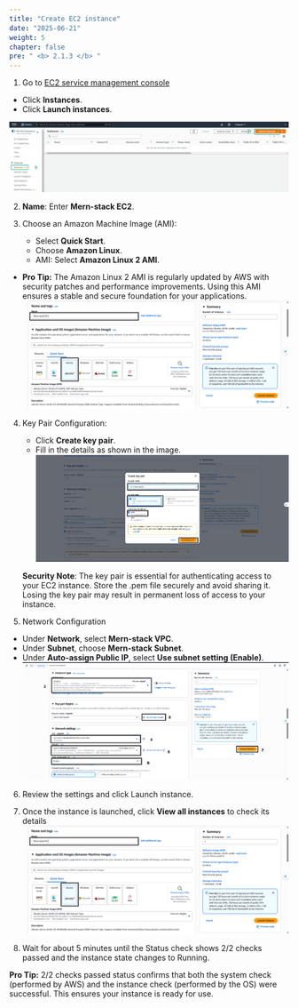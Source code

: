 ```yaml
---
title: "Create EC2 instance"
date: "2025-06-21"
weight: 5
chapter: false
pre: " <b> 2.1.3 </b> "
---
```


1. Go to [EC2 service management console](https://console.aws.amazon.com/ec2/v2/home)

- Click **Instances**.
- Click **Launch instances**.

![EC2](/images/2.prerequisite/027-createec2.png)

2. **Name**: Enter **Mern-stack EC2**.

3. Choose an Amazon Machine Image (AMI):

   - Select **Quick Start**.
   - Choose **Amazon Linux**.
   - AMI: Select **Amazon Linux 2 AMI**.

- **Pro Tip:** The Amazon Linux 2 AMI is regularly updated by AWS with security patches and performance improvements. Using this AMI ensures a stable and secure foundation for your applications.
  ![EC2](/images/2.prerequisite/2.1/2.1.3/1.png)

4. Key Pair Configuration:

   - Click **Create key pair**.
   - Fill in the details as shown in the image.
     ![EC2](/images/2.prerequisite/2.1/2.1.3/2.png)

   **Security Note**: The key pair is essential for authenticating access to your EC2 instance. Store the .pem file securely and avoid sharing it. Losing the key pair may result in permanent loss of access to your instance.

5. Network Configuration

- Under **Network**, select **Mern-stack VPC**.
- Under **Subnet**, choose **Mern-stack Subnet**.
- Under **Auto-assign Public IP**, select **Use subnet setting (Enable)**.
  ![EC2](/images/2.prerequisite/2.1/2.1.3/3.png)

6. Review the settings and click Launch instance.

7. Once the instance is launched, click **View all instances** to check its details
   ![EC2](/images/2.prerequisite/2.1/2.1.3/4.png)
8. Wait for about 5 minutes until the Status check shows 2/2 checks passed and the instance state changes to Running.

**Pro Tip:** 2/2 checks passed status confirms that both the system check (performed by AWS) and the instance check (performed by the OS) were successful. This ensures your instance is ready for use.
